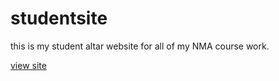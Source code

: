 # studentsite
this is my student altar website for all of my NMA course work.

[view site](https://maushr00m.github.io/studentsite)